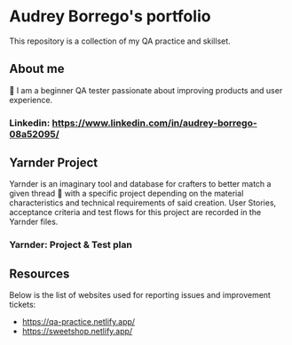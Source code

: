 # Audrey Borrego's portfolio
This repository is a collection of my QA practice and skillset.
## About me
🙌 I am a beginner QA tester passionate about improving products and user experience. 
### Linkedin: https://www.linkedin.com/in/audrey-borrego-08a52095/
## Yarnder Project
Yarnder is an imaginary tool and database for crafters to better match a given thread :yarn: with a specific project depending on the material characteristics and technical requirements of said creation. User Stories, acceptance criteria and test flows for this project are recorded in the Yarnder files.
### Yarnder: Project & Test plan
## Resources
Below is the list of websites used for reporting issues and improvement tickets:
* https://qa-practice.netlify.app/
* https://sweetshop.netlify.app/
